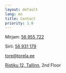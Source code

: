 ```yaml
---
layout: default
lang: en
title: Contact
priority: 1.0
---
```

Mirjam: [56 955 722](tel:+37256955722)

Sirli: [56 931 179](tel:+37256931179)

[tore@torela.ee](tel:tore@torela.ee)

[Ristiku 12, Tallinn](https://goo.gl/maps/7bTMkBvk7YN2), 2nd Floor
